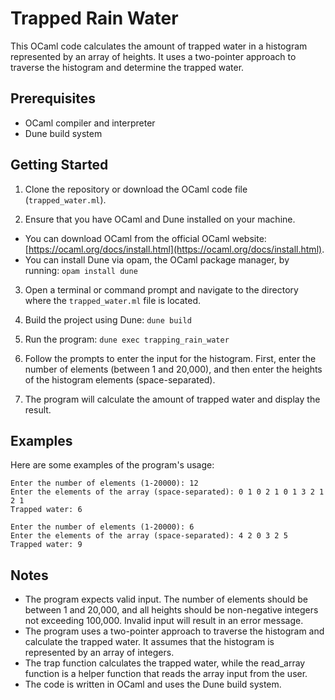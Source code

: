 # Trapped Rain Water

This OCaml code calculates the amount of trapped water in a histogram represented by an array of heights. It uses a two-pointer approach to traverse the histogram and determine the trapped water.

## Prerequisites

- OCaml compiler and interpreter
- Dune build system

## Getting Started

1. Clone the repository or download the OCaml code file (`trapped_water.ml`).

2. Ensure that you have OCaml and Dune installed on your machine.
  - You can download OCaml from the official OCaml website: [https://ocaml.org/docs/install.html](https://ocaml.org/docs/install.html).
  - You can install Dune via opam, the OCaml package manager, by running: `opam install dune`

3. Open a terminal or command prompt and navigate to the directory where the `trapped_water.ml` file is located.

4. Build the project using Dune: `dune build`

5. Run the program: `dune exec trapping_rain_water`

6. Follow the prompts to enter the input for the histogram. First, enter the number of elements (between 1 and 20,000), and then enter the heights of the histogram elements (space-separated).

7. The program will calculate the amount of trapped water and display the result.

## Examples

Here are some examples of the program's usage:
```
Enter the number of elements (1-20000): 12
Enter the elements of the array (space-separated): 0 1 0 2 1 0 1 3 2 1 2 1 
Trapped water: 6
```
```
Enter the number of elements (1-20000): 6
Enter the elements of the array (space-separated): 4 2 0 3 2 5
Trapped water: 9
```

## Notes

- The program expects valid input. The number of elements should be between 1 and 20,000, and all heights should be non-negative integers not exceeding 100,000. Invalid input will result in an error message.
- The program uses a two-pointer approach to traverse the histogram and calculate the trapped water. It assumes that the histogram is represented by an array of integers.
- The trap function calculates the trapped water, while the read_array function is a helper function that reads the array input from the user.
- The code is written in OCaml and uses the Dune build system.
